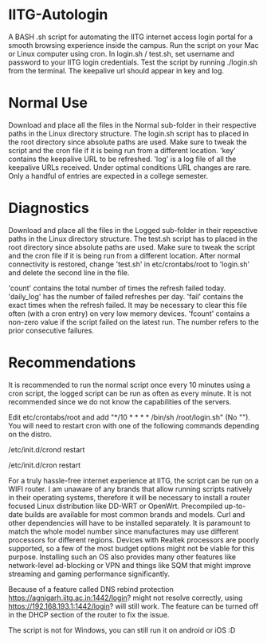 # IITG-Autologin
A BASH .sh script for automating the IITG internet access login portal for a smooth browsing experience inside the campus. Run the script on your Mac or Linux computer using cron. In login.sh / test.sh, set username and password to your IITG login credentials. Test the script by running ./login.sh from the terminal. The keepalive url should appear in key and log. 
# Normal Use
Download and place all the files in the Normal sub-folder in their respective paths in the Linux directory structure. The login.sh script has to placed in the root directory since absolute paths are used. Make sure to tweak the script and the cron file if it is being run from a different location. 'key' contains the keepalive URL to be refreshed. 'log' is a log file of all the keepalive URLs received. Under optimal conditions URL changes are rare. Only a handful of entries are expected in a college semester.  
# Diagnostics
Download and place all the files in the Logged sub-folder in their repesctive paths in the Linux directory structure. The test.sh script has to placed in the root directory since absolute paths are used. Make sure to tweak the script and the cron file if it is being run from a different location. After normal connectivity is restored, change 'test.sh' in etc/crontabs/root to 'login.sh' and delete the second line in the file. 

'count' contains the total number of times the refresh failed today. 'daily_log' has the number of failed refreshes per day. 'fail' contains the exact times when the refresh failed. It may be necessary to clear this file often (with a cron entry) on very low memory devices. 'fcount' contains a non-zero value if the script failed on the latest run. The number refers to the prior consecutive failures.

# Recommendations
It is recommended to run the normal script once every 10 minutes using a cron script, the logged script can be run as often as every minute. It is not recommended since we do not know the capabilities of the servers.

Edit etc/crontabs/root and add "*/10 * * * * /bin/sh /root/login.sh" (No "").
You will need to restart cron with one of the following commands depending on the distro.

/etc/init.d/crond restart

/etc/init.d/cron restart

For a truly hassle-free internet experience at IITG, the script can be run on a WIFI router. I am unaware of any brands that allow running scripts natively in their operating systems, therefore it will be necessary to install a router focused Linux distribution like DD-WRT or OpenWrt. Precompiled up-to-date builds are available for most common brands and models. Curl and other dependencies will have to be installed separately. It is paramount to match the whole model number since manufactures may use different processors for different regions. Devices with Realtek processors are poorly supported, so a few of the most budget options might not be viable for this purpose. Installing such an OS also provides many other features like network-level ad-blocking or VPN and things like SQM that might improve streaming and gaming performance significantly.

Because of a feature called DNS rebind protection https://agnigarh.iitg.ac.in:1442/login? might not resolve correctly, using https://192.168.193.1:1442/login? will still work. The feature can be turned off in the DHCP section of the router to fix the issue.

The script is not for Windows, you can still run it on android or iOS :D
